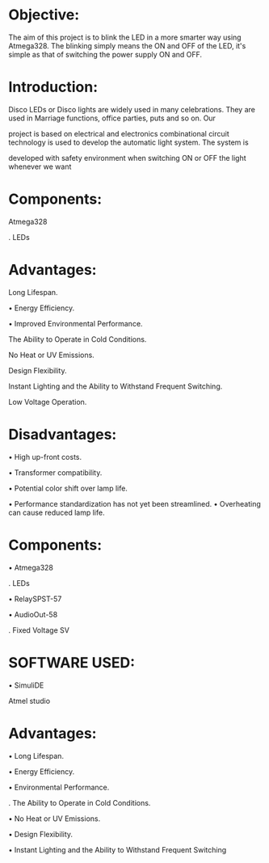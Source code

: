 # Objective:

The aim of this project is to blink the LED in a more smarter way using Atmega328. The blinking simply means the ON and OFF of the LED, it's simple as that of switching the power supply ON and OFF.

# Introduction:

Disco LEDs or Disco lights are widely used in many celebrations. They are used in Marriage functions, office parties, puts and so on. Our

project is based on electrical and electronics combinational circuit technology is used to develop the automatic light system. The system is

developed with safety environment when switching ON or OFF the light whenever we want

# Components:

Atmega328

. LEDs

# Advantages:

Long Lifespan.

• Energy Efficiency.

• Improved Environmental Performance.

The Ability to Operate in Cold Conditions.

No Heat or UV Emissions.

Design Flexibility.

Instant Lighting and the Ability to Withstand Frequent Switching.

Low Voltage Operation.

# Disadvantages:

• High up-front costs.

• Transformer compatibility.

• Potential color shift over lamp life.

• Performance standardization has not yet been streamlined. • Overheating can cause reduced lamp life.

# Components:

• Atmega328

. LEDs

• RelaySPST-57

• AudioOut-58

. Fixed Voltage SV

# SOFTWARE USED:

• SimuliDE

Atmel studio

# Advantages:

• Long Lifespan.

• Energy Efficiency.

• Environmental Performance.

. The Ability to Operate in Cold Conditions.

• No Heat or UV Emissions.

• Design Flexibility.

• Instant Lighting and the Ability to Withstand Frequent Switching


